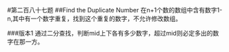 #第二百八十七题
##Find the Duplicate Number
在n+1个数的数组中含有数字1-n,其中有一个数字重复，找到这个重复的数字，不允许修改数组。

###版本1
通过二分查找，判断mid上下各有多少数字，超过mid则必定多出的数字在那一方。